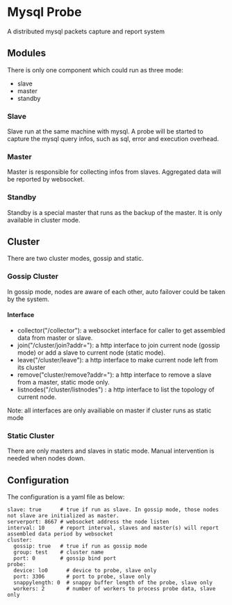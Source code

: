 # Mysql Probe
A distributed mysql packets capture and report system

## Modules
There is only one component which could run as three mode:
* slave
* master
* standby

### Slave
Slave run at the same machine with mysql. A probe will be started to capture the mysql query infos, such as sql, error and execution overhead.

### Master
Master is responsible for collecting infos from slaves. Aggregated data will be reported by websocket.

### Standby
Standby is a special master that runs as the backup of the master. It is only available in cluster mode.

## Cluster
There are two cluster modes, gossip and static. 

### Gossip Cluster
In gossip mode, nodes are aware of each other, auto failover could be taken by the system.

#### Interface
* collector("/collector"): a websocket interface for caller to get assembled data from master or slave.
* join("/cluster/join?addr="): a http interface to join current node (gossip mode) or add a slave to current node (static mode).
* leave("/cluster/leave"): a http interface to make current node left from its cluster
* remove("cluster/remove?addr="): a http interface to remove a slave from a master, static mode only.
* listnodes("/cluster/listnodes") : a http interface to list the topology of current node.

Note: all interfaces are only availiable on master if cluster runs as static mode

### Static Cluster
There are only masters and slaves in static mode. Manual intervention is needed when nodes down.

## Configuration

The configuration is a yaml file as below:

	slave: true      # true if run as slave. In gossip mode, those nodes not slave are initialized as master. 
	serverport: 8667 # websocket address the node listen
	interval: 10     # report interval, slaves and master(s) will report assembled data period by websocket
	cluster:
	  gossip: true   # true if run as gossip mode
  	  group: test    # cluster name
  	  port: 0        # gossip bind port
	probe:
	  device: lo0      # device to probe, slave only
	  port: 3306       # port to probe, slave only
	  snappylength: 0  # snappy buffer length of the probe, slave only
	  workers: 2       # number of workers to process probe data, slave only

